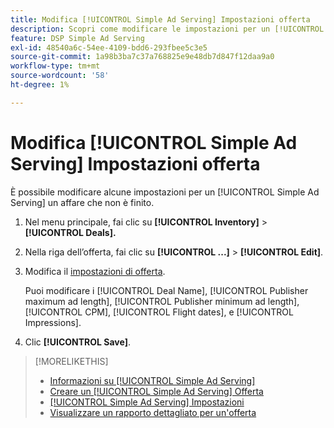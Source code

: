 ```yaml
---
title: Modifica [!UICONTROL Simple Ad Serving] Impostazioni offerta
description: Scopri come modificare le impostazioni per un [!UICONTROL Simple Ad Serving] affare.
feature: DSP Simple Ad Serving
exl-id: 48540a6c-54ee-4109-bdd6-293fbee5c3e5
source-git-commit: 1a98b3ba7c37a768825e9e48db7d847f12daa9a0
workflow-type: tm+mt
source-wordcount: '58'
ht-degree: 1%

---
```


# Modifica [!UICONTROL Simple Ad Serving] Impostazioni offerta

È possibile modificare alcune impostazioni per un [!UICONTROL Simple Ad Serving] un affare che non è finito.

1. Nel menu principale, fai clic su **[!UICONTROL Inventory]** > **[!UICONTROL Deals].**

1. Nella riga dell’offerta, fai clic su  **[!UICONTROL ...]** > **[!UICONTROL Edit]**.

1. Modifica il [impostazioni di offerta](simple-deal-settings.md).

   Puoi modificare i [!UICONTROL Deal Name], [!UICONTROL Publisher maximum ad length], [!UICONTROL Publisher minimum ad length], [!UICONTROL CPM], [!UICONTROL Flight dates], e [!UICONTROL Impressions].

1. Clic **[!UICONTROL Save]**.

>[!MORELIKETHIS]
>
>* [Informazioni su [!UICONTROL Simple Ad Serving]](simple-deal-about.md)
>* [Creare un [!UICONTROL Simple Ad Serving] Offerta](simple-deal-create.md)
>* [[!UICONTROL Simple Ad Serving] Impostazioni](simple-deal-settings.md)
>* [Visualizzare un rapporto dettagliato per un&#39;offerta](/help/dsp/inventory/deal-view-report.md)


<!-- add back when reimplemented:
>* [View Event-Tracking Pixels for a [!UICONTROL Simple Ad Serving] Deal](simple-deal-show-pixels.md)
-->
